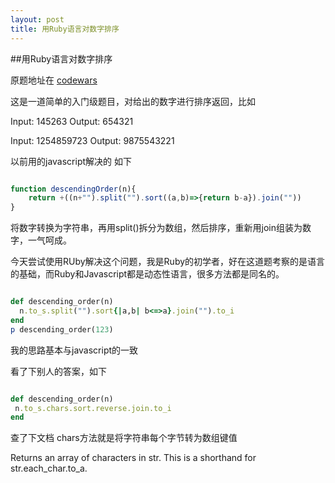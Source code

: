 ```yaml
---
layout: post
title: 用Ruby语言对数字排序
---
```

##用Ruby语言对数字排序

原题地址在 [codewars](http://www.codewars.com/kata/5467e4d82edf8bbf40000155/train/ruby)

这是一道简单的入门级题目，对给出的数字进行排序返回，比如

Input: 145263 Output: 654321

Input: 1254859723 Output: 9875543221

以前用的javascript解决的 如下

```js

function descendingOrder(n){
    return +((n+"").split("").sort((a,b)=>{return b-a}).join(""))
}

```
将数字转换为字符串，再用split()拆分为数组，然后排序，重新用join组装为数字，一气呵成。


今天尝试使用RUby解决这个问题，我是Ruby的初学者，好在这道题考察的是语言的基础，而Ruby和Javascript都是动态性语言，很多方法都是同名的。
```ruby

def descending_order(n)
  n.to_s.split("").sort{|a,b| b<=>a}.join("").to_i
end
p descending_order(123)

```
我的思路基本与javascript的一致

看了下别人的答案，如下

```ruby

def descending_order(n)
 n.to_s.chars.sort.reverse.join.to_i
end

```
查了下文档 chars方法就是将字符串每个字节转为数组键值

Returns an array of characters in str. This is a shorthand for str.each_char.to_a.
